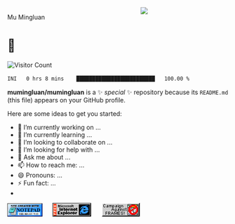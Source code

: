 <img align='right' src='https://user-images.githubusercontent.com/5713670/87202985-820dcb80-c2b6-11ea-9f56-7ec461c497c3.gif' width='200'>

Mu
Mingluan
# 🍕

![Visitor Count](https://profile-counter.glitch.me/mumingluan/count.svg)

<!--START_SECTION:waka-->

```txt
INI   0 hrs 8 mins    █████████████████████████   100.00 %
```

<!--END_SECTION:waka-->

**mumingluan/mumingluan** is a ✨ _special_ ✨ repository because its `README.md` (this file) appears on your GitHub profile.

Here are some ideas to get you started:

- 🔭 I’m currently working on ...
- 🌱 I’m currently learning ...
- 👯 I’m looking to collaborate on ...
- 🤔 I’m looking for help with ...
- 💬 Ask me about ...
- 📫 How to reach me: ...
- 😄 Pronouns: ...
- ⚡ Fun fact: ...
- 
<img src="https://raw.githubusercontent.com/mumingluan/mumingluan/main/images/notepad.gif" alt="Site created with Notepad" height="30" />
<!-- "margin-right: whatever;" -->
<span>&nbsp;&nbsp;&nbsp;&nbsp;</span>  
<img src="https://raw.githubusercontent.com/mumingluan/mumingluan/main/images/ie_logo.gif" alt="Microsoft Internet Explorer" />
<span>&nbsp;&nbsp;&nbsp;&nbsp;</span>  
<img src="https://raw.githubusercontent.com/mumingluan/mumingluan/main/images/noframes.gif" alt="Microsoft Internet Explorer" />
